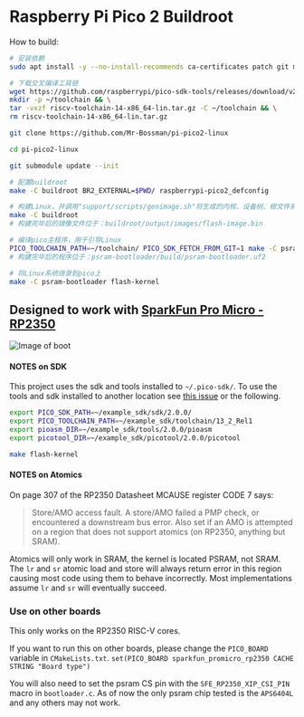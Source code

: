 # Raspberry Pi Pico 2 Buildroot

How to build:

```bash
# 安装依赖
sudo apt install -y --no-install-recommends ca-certificates patch git make binutils gcc g++ file wget cpio unzip rsync bc bzip2 g++ cmake python3

# 下载交叉编译工具链
wget https://github.com/raspberrypi/pico-sdk-tools/releases/download/v2.0.0-5/riscv-toolchain-14-x86_64-lin.tar.gz && \
mkdir -p ~/toolchain && \
tar -vxzf riscv-toolchain-14-x86_64-lin.tar.gz -C ~/toolchain && \
rm riscv-toolchain-14-x86_64-lin.tar.gz

git clone https://github.com/Mr-Bossman/pi-pico2-linux

cd pi-pico2-linux

git submodule update --init

# 配置buildroot
make -C buildroot BR2_EXTERNAL=$PWD/ raspberrypi-pico2_defconfig

# 构建Linux，并调用"support/scripts/genimage.sh"将生成的内核、设备树、根文件系统打包为一个可以烧写的lash-image.bin
make -C buildroot
# 构建完毕后的镜像文件位于：buildroot/output/images/flash-image.bin

# 编译pico主程序，用于引导Linux
PICO_TOOLCHAIN_PATH=~/toolchain/ PICO_SDK_FETCH_FROM_GIT=1 make -C psram-bootloader
# 构建完毕后的程序位于：psram-bootloader/build/psram-bootloader.uf2

# 将Linux系统烧录到pico上
make -C psram-bootloader flash-kernel
```

## Designed to work with [SparkFun Pro Micro - RP2350](https://www.sparkfun.com/products/24870)

![Image of boot](images/booting.png)

#### NOTES on SDK
This project uses the sdk and tools installed to `~/.pico-sdk/`.
To use the tools and sdk installed to another location see [this issue](https://github.com/raspberrypi/pico-sdk/pull/1820#issuecomment-2291611448)
or the following.

```bash
export PICO_SDK_PATH=~/example_sdk/sdk/2.0.0/
export PICO_TOOLCHAIN_PATH=~/example_sdk/toolchain/13_2_Rel1
export pioasm_DIR=~/example_sdk/tools/2.0.0/pioasm
export picotool_DIR=~/example_sdk/picotool/2.0.0/picotool

make flash-kernel
```

#### NOTES on Atomics
On page 307 of the RP2350 Datasheet MCAUSE register CODE 7 says:
> Store/AMO access fault. A store/AMO failed a PMP check, or
encountered a downstream bus error. Also set if an AMO is attempted on a
region that does not support atomics (on RP2350, anything but SRAM).

Atomics will only work in SRAM, the kernel is located PSRAM, not SRAM.
The `lr` and `sr` atomic load and store will always return error in this region causing most code using them to behave incorrectly.
Most implementations assume `lr` and `sr` will eventually succeed.

### Use on other boards

This only works on the RP2350 RISC-V cores.

If you want to run this on other boards, please change the `PICO_BOARD` variable in `CMakeLists.txt`.
`set(PICO_BOARD sparkfun_promicro_rp2350 CACHE STRING "Board type")`

You will also need to set the psram CS pin with the `SFE_RP2350_XIP_CSI_PIN` macro in `bootloader.c`.
As of now the only psram chip tested is the `APS6404L` and any others may not work.
